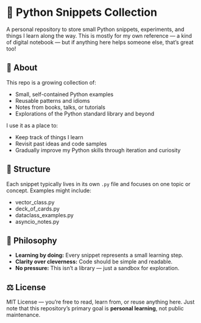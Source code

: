 # 🐍 Python Snippets Collection

A personal repository to store small Python snippets, experiments, and things I learn along the way.
This is mostly for my own reference — a kind of digital notebook — but if anything here helps someone else, that’s great too!

## 📘 About

This repo is a growing collection of:

- Small, self-contained Python examples
- Reusable patterns and idioms
- Notes from books, talks, or tutorials
- Explorations of the Python standard library and beyond

I use it as a place to:

- Keep track of things I learn
- Revisit past ideas and code samples
- Gradually improve my Python skills through iteration and curiosity

## 🧩 Structure

Each snippet typically lives in its own `.py` file and focuses on one topic or concept.
Examples might include:

- vector_class.py
- deck_of_cards.py
- dataclass_examples.py
- asyncio_notes.py

## 🧠 Philosophy

- **Learning by doing:** Every snippet represents a small learning step.
- **Clarity over cleverness:** Code should be simple and readable.
- **No pressure:** This isn’t a library — just a sandbox for exploration.

## ⚖️ License

MIT License — you’re free to read, learn from, or reuse anything here.
Just note that this repository’s primary goal is **personal learning**, not public maintenance.

